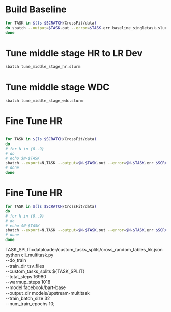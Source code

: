 # Build Baseline
```bash
for TASK in $(ls $SCRATCH/CrossFit/data)
do sbatch --output=$TASK.out --error=$TASK.err baseline_singletask.slurm $TASK
done
```

# Tune middle stage HR to LR Dev
```bash
sbatch tune_middle_stage_hr.slurm
```

# Tune middle stage WDC

```bash
sbatch tune_middle_stage_wdc.slurm
```


# Fine Tune HR
```bash

for TASK in $(ls $SCRATCH/CrossFit/data)
do
# for N in {0..9}
# do
# echo $N-$TASK
sbatch --export=N,TASK --output=$N-$TASK.out --error=$N-$TASK.err $SCRATCH/CrossFit/slurm/tune_final_stage_hr.slurm
# done
done
```
# Fine Tune HR

```bash
for TASK in $(ls $SCRATCH/CrossFit/data)
do
# for N in {0..9}
# do
# echo $N-$TASK
sbatch --export=N,TASK --output=$N-$TASK.out --error=$N-$TASK.err $SCRATCH/CrossFit/slurm/tune_final_stage_hr.slurm
# done
done
```




TASK_SPLIT=dataloader/custom_tasks_splits/cross_random_tables_5k.json
python cli_multitask.py \
--do_train \
--train_dir tsv_files \
--custom_tasks_splits ${TASK_SPLIT} \
--total_steps 16980 \
--warmup_steps 1018 \
--model facebook/bart-base \
--output_dir models/upstream-multitask \
--train_batch_size 32 \
--num_train_epochs 10;